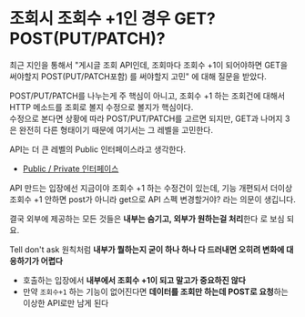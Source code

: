 # 조회시 조회수 +1인 경우 GET? POST(PUT/PATCH)?

최근 지인을 통해서 "게시글 조회 API인데, 조회마다 조회수 +1이 되어야하면 GET을 써야할지 POST(PUT/PATCH포함) 를 써야할지 고민" 에 대해 질문을 받았다.  

POST/PUT/PATCH를 나누는게 주 핵심이 아니고, 조회수 +1 하는 조회건에 대해서 HTTP 메소드를 조회로 볼지 수정으로 볼지가 핵심이다.  
수정으로 본다면 상황에 따라 POST/PUT/PATCH를 고르면 되지만, GET과 나머지 3은 완전히 다른 형태이기 때문에 여기서는 그 레벨을 고민한다.


API는 더 큰 레벨의 Public 인터페이스라고 생각한다.

* [Public / Private 인터페이스](https://jojoldu.tistory.com/588)

API 만드는 입장에선 
지금이야 조회수 +1 하는 수정건이 있는데, 기능 개편되서 더이상 조회수 +1 안하면 post가 아니라 get으로 API 스펙 변경할거야?
라는 의문이 생깁니다.

결국 외부에 제공하는 모든 것들은 **내부는 숨기고, 외부가 원하는걸 처리**한다 로 보심 되요.

Tell don't ask 원칙처럼 **내부가 뭘하는지 굳이 하나 하나 다 드러내면 오히려 변화에 대응하기가 어렵다**

* 호출하는 입장에서 **내부에서 조회수 +1이 되고 말고가 중요하진 않다**
* 만약 `조회수+1` 하는 기능이 없어진다면 **데이터를 조회만 하는데 POST로 요청**하는 이상한 API로만 남게 된다

